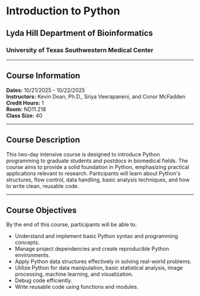 # Introduction to Python
## Lyda Hill Department of Bioinformatics
### University of Texas Southwestern Medical Center

-------------------------

## Course Information
**Dates:** 10/21/2025 - 10/22/2025  
**Instructors:** Kevin Dean, Ph.D., Sriya Veerapaneni, and Conor McFadden  
**Credit Hours:** 1  
**Room:** ND11.218  
**Class Size:** 40  

-------------------------

## Course Description
This two-day intensive course is designed to introduce Python programming to graduate students and postdocs in biomedical fields. The course aims to provide a solid foundation in Python, emphasizing practical applications relevant to research. Participants will learn about Python's structures, flow control, data handling, basic analysis techniques, and how to write clean, reusable code.

-------------------------

## Course Objectives
By the end of this course, participants will be able to:
- Understand and implement basic Python syntax and programming concepts.
- Manage project dependencies and create reproducible Python environments.
- Apply Python data structures effectively in solving real-world problems.
- Utilize Python for data manipulation, basic statistical analysis, image processing, machine learning, and visualization.
- Debug code efficiently.
- Write reusable code using functions and modules.

